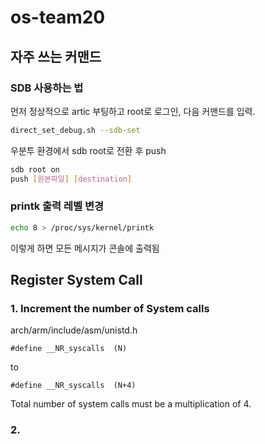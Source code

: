 # os-team20

## 자주 쓰는 커맨드

### SDB 사용하는 법
먼저 정상적으로 artic 부팅하고 root로 로그인, 다음 커맨드를 입력.
```sh
direct_set_debug.sh --sdb-set
```

우분투 환경에서 sdb root로 전환 후 push
```sh
sdb root on
push [원본파일] [destination]
```

### printk 출력 레벨 변경
```sh
echo 8 > /proc/sys/kernel/printk
```
이렇게 하면 모든 메시지가 콘솔에 출력됨

## Register System Call
### 1. Increment the number of System calls
arch/arm/include/asm/unistd.h
``` 
#define __NR_syscalls  (N)
```
to
```
#define __NR_syscalls  (N+4)
```
Total number of system calls must be a multiplication of 4.

### 2. 


